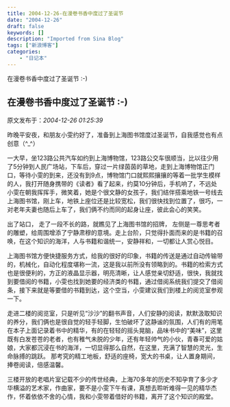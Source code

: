 ```yaml
---
title: 2004-12-26-在漫卷书香中度过了圣诞节
date: "2004-12-26"
draft: false
keywords: []
description: "Imported from Sina Blog"
tags: ["新浪博客"]
categories: 
    - "日记本"
---
```

在漫卷书香中度过了圣诞节 :-)
## 在漫卷书香中度过了圣诞节 :-)

 原文发布于：*2004-12-26 01:25:39*

 昨晚平安夜，和朋友小雯约好了，准备到上海图书馆度过圣诞节，自我感觉也有点创意（^_^）

  
一大早，坐123路公共汽车如约到上海博物馆，123路公交车很顺当，比以往少用了5分钟到人民广场站，下车后，穿过一片绿茵茵的草地，走到上海博物馆正门口，等待小雯的到来，还没有到9点，博物馆门口就熙熙攘攘的等着一批学生模样的人，我打开随身携带的《读者》看了起来，约莫10分钟后，手机响了，不远处小雯在朝我挥挥手，微笑着，她是个很文静的女孩子，我们结伴搭乘地铁一号线去上海图书馆，刚上车，地铁上座位还是比较宽松，我们很快找到位置了，很巧，一对老年夫妻也随后上车了，我们俩不约而同的起身让座，彼此会心的笑笑。

   出了站口， 走了一段不长的路，就瞧见了上海图书馆的招牌，
左侧是一尊思考者的雕塑，给周围增添了宁静肃穆的意境。走上台阶，只觉得扑面而来的是书籍的召唤，在这个知识的海洋，人与书籍和谐统一，安静祥和，一切都让人赏心悦目。

 上海图书馆方便快捷服务方式，给我的很好的印象，书籍的传送是通过自动传输带的，机械化，自动化程度堪称一流，这是我以前所没有领略到的。书籍的检索方式也是很便利的，方正的液晶显示器，明亮清晰，让人感觉亲切舒适，很快，我就找到要借阅的书籍，小雯也找到她要的经济类的书籍，通过借阅系统我们提交了借阅条，接下来就是等要借的书籍到达，这个空当，小雯建议我们到楼上的阅览室参观一下。

 走进二楼的阅览室，只是听见“沙沙”的翻书声音，人们安静的阅读，默默汲取知识的养分，我们俩也是很自觉的轻手轻脚，生怕破坏了这静谧的氛围，人们有的用笔在本子上面记录着书中的精华，有的在轻轻的摇头晃脑，品味书中的“美味”，这里既有白发苍苍的老者，也有稚气未脱的少年，还有年轻帅气的小伙，青春可爱的姑娘，大家都沉浸在书的海洋，一切显得那么自然，在这里，充满了智慧的灵光，生命脉搏的跳跃。
那考究的精工地板，舒适的座椅，宽大的书桌，让人置身期间，捧卷阅读，倍感温馨。

  
三楼开放的老唱片室记载不少的传世经典，上海70多年的历史不知孕育了多少才华横溢的艺术家，作曲家，要不是小雯下午有课，真想去聆听难得一见的精华杰作，怀着依依不舍的心情，我和小雯带着借好的书籍，离开了这个知识的殿堂。

     


